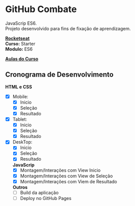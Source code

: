 # GitHub Combate

JavaScrip ES6.  
Projeto desenvolvido para fins de fixação de aprendizagem.  


**[Rocketseat](https://skylab.rocketseat.com.br/)**  
**Curso:** Starter  
**Modulo:** ES6  

**[Aulas do Curso](https://github.com/jnetto23/dev_study/tree/master/rocketseat/starter/javascript-es6)**  


## Cronograma de Desenvolvimento
**HTML e CSS**
- [x] Mobile:
  - [x] Inicio
  - [x] Seleção
  - [x] Resultado
- [x] Tablet:
  - [x] Inicio
  - [x] Seleção
  - [x] Resultado
- [x] DeskTop:
  - [x] Inicio
  - [x] Seleção
  - [x] Resultado

  **JavaScrip**
  - [x] Montagem/Interações com View Inicio
  - [x] Montagem/Interações com View de Seleção
  - [x] Montagem/Interações com Viem de Resultado

  **Outros**
  - [ ] Build da aplicação
  - [ ] Deploy no GitHub Pages
